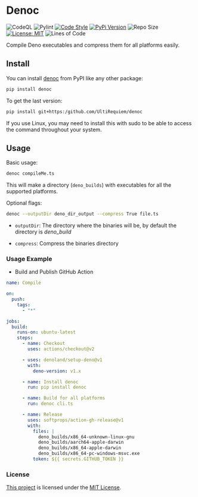 # Denoc

![CodeQL](https://github.com/UltiRequiem/denoc/workflows/CodeQL/badge.svg)
![Pylint](https://github.com/UltiRequiem/denoc/workflows/Pylint/badge.svg)
[![Code Style](https://img.shields.io/badge/Code%20Style-Black-000000.svg)](https://github.com/psf/black)
[![PyPi Version](https://img.shields.io/pypi/v/denoc)](https://pypi.org/project/denoc)
![Repo Size](https://img.shields.io/github/repo-size/ultirequiem/denoc?style=flat-square&label=Repo)
[![License: MIT](https://img.shields.io/badge/License-MIT-blue.svg)](https://opensource.org/licenses/MIT)
![Lines of Code](https://img.shields.io/tokei/lines/github.com/UltiRequiem/denoc?color=blue&label=Total%20Lines)

Compile Deno executables and compress them for all platforms easily.

## Install

You can install [denoc](https://pypi.org/project/denoc) from PyPI like any other package:

```bash
pip install denoc
```

To get the last version:

```bash
pip install git+https:/github.com/UltiRequiem/denoc
```

If you use Linux, you may need to install this with sudo to be able to access the command throughout your system.

## Usage

Basic usage:

```bash
denoc compileMe.ts
```

This will make a directory (`deno_builds`) with executables for all the supported platforms.

Optional flags:

```bash
denoc --outputDir deno_dir_output --compress True file.ts
```

- `outputDir`: The directory where the binaries will be, by default the directory is *deno_build*

- `compress`: Compress the binaries directory

### Usage Example

- Build and Publish GitHub Action

```yaml
name: Compile

on:
  push:
    tags:
      - "*"

jobs:
  build:
    runs-on: ubuntu-latest
    steps:
      - name: Checkout
        uses: actions/checkout@v2

      - uses: denoland/setup-deno@v1
        with:
          deno-version: v1.x

      - name: Install denoc
        run: pip install denoc

      - name: Build for all platforms
        run: denoc cli.ts

      - name: Release
        uses: softprops/action-gh-release@v1
        with:
          files: |
            deno_builds/x86_64-unknown-linux-gnu
            deno_builds/aarch64-apple-darwin 
            deno_builds/x86_64-apple-darwin
            deno_builds/x86_64-pc-windows-msvc.exe
          token: ${{ secrets.GITHUB_TOKEN }}
```

### License

[This project](https://pypi.org/project/denoc) is licensed under the [MIT License](./LICENSE.md).
